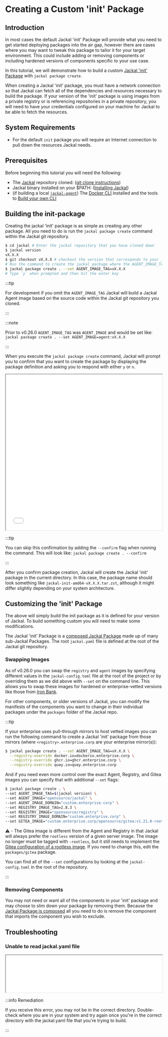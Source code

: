 # Creating a Custom 'init' Package

## Introduction

In most cases the default Jackal 'init' Package will provide what you need to get started deploying packages into the air gap, however there are cases where you may want to tweak this package to tailor it for your target environment. This could include adding or removing components or including hardened versions of components specific to your use case.

In this tutorial, we will demonstrate how to build a custom [Jackal 'init' Package](../3-create-a-jackal-package/3-jackal-init-package.md) with `jackal package create`.

When creating a Jackal 'init' package, you must have a network connection so that Jackal can fetch all of the dependencies and resources necessary to build the package. If your version of the 'init' package is using images from a private registry or is referencing repositories in a private repository, you will need to have your credentials configured on your machine for Jackal to be able to fetch the resources.

## System Requirements

- For the default `init` package you will require an Internet connection to pull down the resources Jackal needs.

## Prerequisites

Before beginning this tutorial you will need the following:

- The [Jackal](https://github.com/defenseunicorns/jackal) repository cloned: ([git clone instructions](https://docs.github.com/en/repositories/creating-and-managing-repositories/cloning-a-repository))
- Jackal binary installed on your $PATH: ([Installing Jackal](../1-getting-started/index.md#installing-jackal))
- (if building a local [`jackal-agent`](../8-faq.md#what-is-the-jackal-agent)) The [Docker CLI](https://docs.docker.com/desktop/) installed and the tools to [Build your own CLI](../2-the-jackal-cli/0-building-your-own-cli.md)

## Building the init-package

Creating the jackal 'init' package is as simple as creating any other package. All you need to do is run the `jackal package create` command within the Jackal git repository.

```bash
$ cd jackal # Enter the jackal repository that you have cloned down
$ jackal version
vX.X.X
$ git checkout vX.X.X # checkout the version that corresponds to your jackal version
# Run the command to create the jackal package where the AGENT_IMAGE_TAG matches your jackal version
$ jackal package create . --set AGENT_IMAGE_TAG=vX.X.X
# Type `y` when prompted and then hit the enter key
```

:::tip

For development if you omit the `AGENT_IMAGE_TAG` Jackal will build a Jackal Agent image based on the source code within the Jackal git repository you cloned.

:::

:::note

Prior to v0.26.0 `AGENT_IMAGE_TAG` was `AGENT_IMAGE` and would be set like: `jackal package create . --set AGENT_IMAGE=agent:vX.X.X`

:::

When you execute the `jackal package create` command, Jackal will prompt you to confirm that you want to create the package by displaying the package definition and asking you to respond with either `y` or `n`.

<iframe src="/docs/tutorials/package_create_init.html" height="500px" width="100%"></iframe>

:::tip

You can skip this confirmation by adding the `--confirm` flag when running the command. This will look like: `jackal package create . --confirm`

:::

After you confirm package creation, Jackal will create the Jackal 'init' package in the current directory. In this case, the package name should look something like `jackal-init-amd64-vX.X.X.tar.zst`, although it might differ slightly depending on your system architecture.

## Customizing the 'init' Package

The above will simply build the init package as it is defined for your version of Jackal. To build something custom you will need to make some modifications.

The Jackal 'init' Package is a [composed Jackal Package](../3-create-a-jackal-package/2-jackal-components.md#composing-package-components) made up of many sub-Jackal Packages. The root `jackal.yaml` file is defined at the root of the Jackal git repository.

### Swapping Images

As of v0.26.0 you can swap the `registry` and `agent` images by specifying different values in the `jackal-config.toml` file at the root of the project or by overriding them as we did above with `--set` on the command line. This allows you to swap these images for hardened or enterprise-vetted versions like those from [Iron Bank](https://repo1.dso.mil/dsop/opensource/defenseunicorns/jackal/jackal-agent).

For other components, or older versions of Jackal, you can modify the manifests of the components you want to change in their individual packages under the `packages` folder of the Jackal repo.

:::tip

If your enterprise uses pull-through mirrors to host vetted images you can run the following command to create a Jackal 'init' package from those mirrors (where `<registry>.enterprise.corp` are your enterprise mirror(s)):

```bash
$ jackal package create . --set AGENT_IMAGE_TAG=vX.X.X \
  --registry-override docker.io=dockerio.enterprise.corp \
  --registry-override ghcr.io=ghcr.enterprise.corp \
  --registry-override quay.io=quay.enterprise.corp
```

And if you need even more control over the exact Agent, Registry, and Gitea images you can specify that with additional `--set` flags:

```bash
$ jackal package create . \
--set AGENT_IMAGE_TAG=$(jackal version) \
--set AGENT_IMAGE="opensource/jackal" \
--set AGENT_IMAGE_DOMAIN="custom.enterprise.corp" \
--set REGISTRY_IMAGE_TAG=2.8.3 \
--set REGISTRY_IMAGE="opensource/registry" \
--set REGISTRY_IMAGE_DOMAIN="custom.enterprise.corp" \
--set GITEA_IMAGE="custom.enterprise.corp/opensource/gitea:v1.21.0-rootless"
```

⚠️ - The Gitea image is different from the Agent and Registry in that Jackal will always prefer the `rootless` version of a given server image. The image no longer must be tagged with `-rootless`, but it still needs to implement the [Gitea configuration of a rootless image](https://github.com/go-gitea/gitea/blob/main/Dockerfile.rootless). If you need to change this, edit the `packages/gitea` package.

You can find all of the `--set` configurations by looking at the `jackal-config.toml` in the root of the repository.

:::

### Removing Components

You may not need or want all of the components in your 'init' package and may choose to slim down your package by removing them. Because the [Jackal Package is composed](../3-create-a-jackal-package/2-jackal-components.md#composing-package-components) all you need to do is remove the component that imports the component you wish to exclude.

## Troubleshooting

### Unable to read jackal.yaml file

<iframe src="/docs/tutorials/package_create_error.html" height="120px" width="100%"></iframe>

:::info Remediation

If you receive this error, you may not be in the correct directory. Double-check where you are in your system and try again once you're in the correct directory with the jackal.yaml file that you're trying to build.

:::
